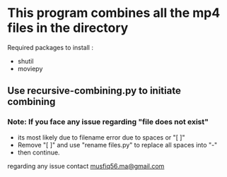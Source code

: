 # This program combines all the mp4 files in the directory
Required packages to install :
* shutil
* moviepy

## Use recursive-combining.py to initiate combining

### Note: If you face any issue regarding "file does not exist"
- its most likely due to filename error due to spaces or "[ ]"
- Remove "[ ]" and use "rename files.py" to replace all spaces into "-"
- then continue.

regarding any issue contact musfiq56.ma@gmail.com
